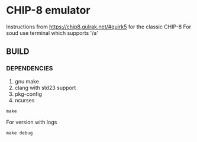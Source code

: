 # CHIP-8 emulator
Instructions from https://chip8.gulrak.net/#quirk5 for the classic CHIP-8
For soud use terminal which supports '/a'

## BUILD

### DEPENDENCIES
1. gnu make
2. clang with std23 support
3. pkg-config 
4. ncurses

```
make
```

For version with logs
```
make debug
```
